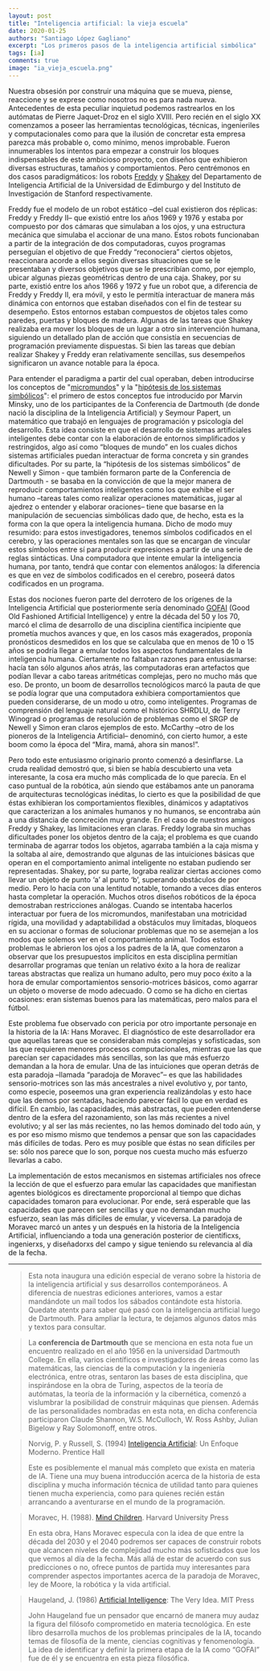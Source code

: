 ```yaml
---
layout: post
title: "Inteligencia artificial: la vieja escuela"
date: 2020-01-25
authors: "Santiago López Gagliano"
excerpt: "Los primeros pasos de la inteligencia artificial simbólica"
tags: [ia]
comments: true
image: "ia_vieja_escuela.png"
---
```

Nuestra obsesión por construir una máquina que se mueva, piense, reaccione y se exprese como nosotros no es para nada nueva. Antecedentes de esta peculiar inquietud podemos rastrearlos en los autómatas de Pierre Jaquet-Droz en el siglo XVIII. Pero recién en el siglo XX comenzamos a poseer las herramientas tecnológicas, técnicas, ingenieriles y computacionales como para que la ilusión de concretar esta empresa parezca más probable o, como mínimo, menos improbable. Fueron innumerables los intentos para empezar a construir los bloques indispensables de este ambicioso proyecto, con diseños que exhibieron diversas estructuras, tamaños y comportamientos. Pero centrémonos en dos casos paradigmáticos: los robots [Freddy](https://en.wikipedia.org/wiki/Freddy_II) y [Shakey](https://en.wikipedia.org/wiki/Shakey_the_robot) del Departamento de Inteligencia Artificial de la Universidad de Edimburgo y del Instituto de Investigación de Stanford respectivamente.  

Freddy fue el modelo de un robot estático –del cual existieron dos réplicas: Freddy y Freddy II– que existió entre los años 1969 y 1976 y estaba por compuesto por dos cámaras que simulaban a los ojos, y una estructura mecánica que simulaba el accionar de una mano. Estos robots funcionaban a partir de la integración de dos computadoras, cuyos programas perseguían el objetivo de que Freddy “reconociera” ciertos objetos, reaccionara acorde a ellos según diversas situaciones que se le presentaban y diversos objetivos que se le prescribían como, por ejemplo, ubicar algunas piezas geométricas dentro de una caja. Shakey, por su parte, existió entre los años 1966 y 1972 y fue un robot que, a diferencia de Freddy y Freddy II, era móvil, y esto le permitía interactuar de manera más dinámica con entornos que estaban diseñados con el fin de testear su desempeño. Estos entornos estaban compuestos de objetos tales como paredes, puertas y bloques de madera. Algunas de las tareas que Shakey realizaba era mover los bloques de un lugar a otro sin intervención humana, siguiendo un detallado plan de acción que consistía en secuencias de  programación previamente dispuestas. Si bien las tareas que debían realizar Shakey y Freddy eran relativamente sencillas, sus desempeños significaron un avance notable para la época.

Para entender el paradigma a partir del cual operaban, deben introducirse los conceptos de "[micromundos](https://en.wikipedia.org/wiki/History_of_artificial_intelligence#Micro-worlds)" y la "[hipótesis de los sistemas simbólicos](https://en.wikipedia.org/wiki/Physical_symbol_system)": el primero de estos conceptos fue introducido por Marvin Minsky, uno de los participantes de la Conferencia de Dartmouth (de donde nació la disciplina de la Inteligencia Artificial) y Seymour Papert, un matemático que trabajó en lenguajes de programación y psicología del desarrollo. Esta idea consiste en que el desarrollo de sistemas artificiales inteligentes debe contar con la elaboración de entornos simplificados y restringidos, algo así como “bloques de mundo” en los cuales dichos sistemas artificiales puedan interactuar de forma concreta y sin grandes dificultades. Por su parte, la “hipótesis de los sistemas simbólicos” de Newell y Simon - que también formaron parte de la Conferencia de Dartmouth - se basaba en la convicción  de que la mejor manera de reproducir comportamientos inteligentes como los que exhibe el ser humano –tareas tales como realizar operaciones matemáticas, jugar al ajedrez o entender y elaborar oraciones– tiene que basarse en la manipulación de secuencias simbólicas dado que, de hecho, esta es la forma con la que opera la inteligencia humana. Dicho de modo muy resumido: para estos investigadores, tenemos símbolos codificados en el cerebro, y las operaciones mentales son las que se encargan de vincular estos símbolos entre sí para producir expresiones a partir de una serie de reglas sintácticas. Una computadora que intente emular la inteligencia humana, por tanto, tendrá que contar con elementos análogos: la diferencia es que en vez de símbolos codificados en el cerebro, poseerá datos codificados en un programa.

Estas dos nociones fueron parte del derrotero de los orígenes de la Inteligencia Artificial que posteriormente sería denominado [GOFAI](https://es.wikipedia.org/wiki/Inteligencia_artificial_simb%C3%B3lica) (Good Old Fashioned Artificial Intelligence) y entre la década del 50 y los 70, marcó el clima de desarrollo de una disciplina científica incipiente que prometía muchos avances y que, en los casos más exagerados, proponía pronósticos desmedidos en los que se calculaba que en menos de 10 o 15 años se podría llegar a emular todos los aspectos fundamentales de la inteligencia humana. Ciertamente no faltaban razones para entusiasmarse: hacía tan sólo algunos años atrás, las computadoras eran artefactos que podían llevar a cabo tareas aritméticas complejas, pero no mucho más que eso. De pronto, un boom de desarrollos tecnológicos marcó la pauta de que se podía lograr que una computadora exhibiera comportamientos que pueden considerarse, de un modo u otro, como inteligentes. Programas de comprensión del lenguaje natural como el histórico SHRDLU, de Terry Winograd o programas de resolución de problemas como el SRGP de Newell y Simon eran claros ejemplos de esto. McCarthy –otro de los pioneros de la Inteligencia Artificial– denominó, con cierto humor, a este boom como la época del “Mira, mamá, ahora sin manos!”.

Pero todo este entusiasmo originario pronto comenzó a desinflarse. La cruda realidad demostró que, si bien se había descubierto una veta interesante, la cosa era mucho más complicada de lo que parecía. En el caso puntual de la robótica, aún siendo que estábamos ante un panorama de arquitecturas tecnológicas inéditas, lo cierto es que la posibilidad de que éstas exhibieran los comportamientos flexibles, dinámicos y adaptativos que caracterizan a los animales humanos y no humanos, se encontraba aún a una distancia de concreción muy grande. En el caso de nuestros amigos Freddy y Shakey, las limitaciones eran claras. Freddy lograba sin muchas dificultades poner los objetos dentro de la caja; el problema es que cuando terminaba de agarrar todos los objetos, agarraba también a la caja misma y la soltaba al aire, demostrando que algunas de las intuiciones básicas que operan en el comportamiento animal inteligente no estaban pudiendo ser representadas. Shakey, por su parte, lograba realizar ciertas acciones como llevar un objeto de punto ‘a’ al punto ‘b’, superando obstáculos de por medio. Pero lo hacía con una lentitud notable, tomando a veces días enteros hasta completar la operación. Muchos otros diseños robóticos de la época demostraban restricciones análogas. Cuando se intentaba hacerlos interactuar por fuera de los micromundos, manifestaban una motricidad rígida, una movilidad y adaptabilidad a obstáculos muy limitadas, bloqueos en su accionar o formas de solucionar problemas que no se asemejan a los modos que solemos ver en el comportamiento animal. Todos estos problemas le abrieron los ojos a los padres de la IA, que comenzaron a observar que los presupuestos implícitos en esta disciplina permitían desarrollar programas que tenían un relativo éxito a la hora de realizar tareas abstractas que realiza un humano adulto, pero muy poco éxito a la hora de emular comportamientos sensorio-motrices básicos, como agarrar un objeto o moverse de modo adecuado. O como se ha dicho en ciertas ocasiones: eran sistemas buenos para las matemáticas, pero malos para el fútbol.

Este problema fue observado con pericia por otro importante personaje en la historia de la IA: Hans Moravec. El diagnóstico de este desarrollador era que aquellas tareas que se consideraban más complejas y sofisticadas, son las que requieren menores procesos computacionales, mientras que las que parecían ser capacidades más sencillas, son las que más esfuerzo demandan a la hora de emular. Una de las intuiciones que operan detrás de esta paradoja –llamada “paradoja de Moravec”– es que las habilidades sensorio-motrices son las más ancestrales a nivel evolutivo y, por tanto, como especie, poseemos una gran experiencia realizándolas y esto hace que las demos por sentadas, haciendo parecer fácil lo que en verdad es difícil. En cambio, las capacidades, más abstractas, que pueden entenderse dentro de la esfera del razonamiento, son las más recientes a nivel evolutivo; y al ser las más recientes, no las hemos dominado del todo aún, y es por eso mismo mismo que tendemos a pensar que son las capacidades más difíciles de todas. Pero es muy posible que éstas no sean difíciles per se: sólo nos parece que lo son, porque nos cuesta mucho más esfuerzo llevarlas a cabo.

La implementación de estos mecanismos en sistemas artificiales nos ofrece la lección de que el esfuerzo para emular las capacidades que manifiestan agentes biológicos es directamente proporcional al tiempo que dichas capacidades tomaron para evolucionar. Por ende, será esperable que las capacidades que parecen ser sencillas y que no demandan mucho esfuerzo, sean las más difíciles de emular, y viceversa. La paradoja de Moravec marcó un antes y un después en la historia de la Inteligencia Artificial, influenciando a toda una generación posterior de científicxs, ingenierxs, y diseñadorxs del campo y sigue teniendo su relevancia al día de la fecha.

---
> Esta nota inaugura una edición especial de verano sobre la historia de la inteligencia artificial y sus desarrollos contemporáneos. A diferencia de nuestras ediciones anteriores, vamos a estar mandándote un mail todos los sábados contándote esta historia. Quedate atentx para saber qué pasó con la inteligencia artificial luego de Dartmouth. Para ampliar la lectura, te dejamos algunos datos más y textos para consultar.

> La **conferencia de Dartmouth** que se menciona en esta nota fue un encuentro realizado en el año 1956 en la universidad Dartmouth College. En ella, varios científicos e investigadores de áreas como las matemáticas, las ciencias de la computación y la ingeniería electrónica, entre otras, sentaron las bases de esta disciplina, que inspirándose en la obra de Turing, aspectos de la teoría de autómatas, la teoría de la información y la cibernética, comenzó a vislumbrar la posibilidad de construir máquinas que piensen. Además de las personalidades nombradas en esta nota, en dicha conferencia participaron Claude Shannon, W.S. McCulloch, W. Ross Ashby, Julian Bigelow y Ray Solomonoff, entre otros.

> Norvig, P. y Russell, S. (1994) [Inteligencia Artificial](https://www.pearsoneducacion.net/espa%C3%B1a/TiendaOnline/inteligencia-artificial-un-enfoque-moderno-2ed): Un Enfoque Moderno. Prentice Hall
>
> Este es posiblemente el manual más completo que exista en materia de IA. Tiene una muy buena introducción acerca de la historia de esta disciplina y mucha información técnica de utilidad tanto para quienes tienen mucha experiencia, como para quienes recién están arrancando a aventurarse en el mundo de la programación.

> Moravec, H. (1988). [Mind Children](https://www.hup.harvard.edu/catalog.php?isbn=9780674576186). Harvard University Press
>
> En esta obra, Hans Moravec especula con la idea de que entre la década del 2030 y el 2040 podremos ser capaces de construir robots que alcancen niveles de complejidad mucho más sofisticados que los que vemos al día de la fecha. Más allá de estar de acuerdo con sus predicciones o no, ofrece puntos de partida muy interesantes para comprender aspectos importantes acerca de la paradoja de Moravec, ley de Moore, la robótica y la vida artificial.

> Haugeland, J. (1986) [Artificial Intelligence](https://www.hup.harvard.edu/catalog.php?isbn=9780674576186): The Very Idea. MIT Press
>
> John Haugeland fue un pensador que encarnó de manera muy audaz la figura del filósofo comprometido en materia tecnológica. En este libro desarrolla muchos de los problemas principales de la IA, tocando temas de filosofía de la mente, ciencias cognitivas y fenomenología. La idea de identificar y definir la primera etapa de la IA como “GOFAI” fue de él y se encuentra en esta pieza filosófica.
